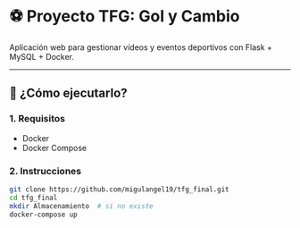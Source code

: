 # ⚽ Proyecto TFG: Gol y Cambio

Aplicación web para gestionar vídeos y eventos deportivos con Flask + MySQL + Docker.

---

## 🚀 ¿Cómo ejecutarlo?

### 1. Requisitos
- Docker
- Docker Compose

### 2. Instrucciones

```bash
git clone https://github.com/migulangel19/tfg_final.git
cd tfg_final
mkdir Almacenamiento  # si no existe
docker-compose up
